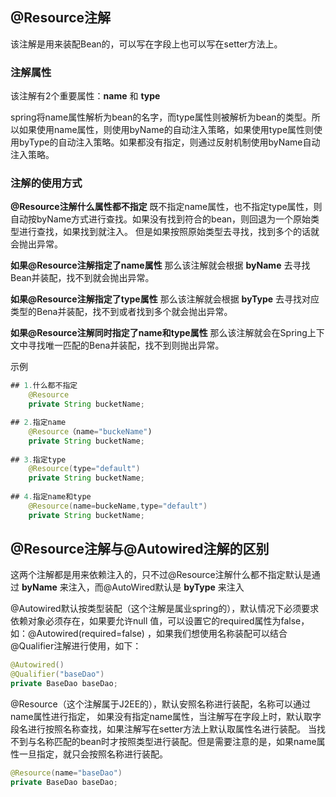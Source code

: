 ## @Resource注解
该注解是用来装配Bean的，可以写在字段上也可以写在setter方法上。
### 注解属性
该注解有2个重要属性：**name** 和 **type**

spring将name属性解析为bean的名字，而type属性则被解析为bean的类型。所以如果使用name属性，则使用byName的自动注入策略，如果使用type属性则使用byType的自动注入策略。如果都没有指定，则通过反射机制使用byName自动注入策略。


### 注解的使用方式
**@Resource注解什么属性都不指定**
既不指定name属性，也不指定type属性，则自动按byName方式进行查找。如果没有找到符合的bean，则回退为一个原始类型进行查找，如果找到就注入。
但是如果按照原始类型去寻找，找到多个的话就会抛出异常。

**如果@Resource注解指定了name属性**
那么该注解就会根据 **byName** 去寻找Bean并装配，找不到就会抛出异常。

**如果@Resource注解指定了type属性**
那么该注解就会根据 **byType** 去寻找对应类型的Bena并装配，找不到或者找到多个就会抛出异常。

**如果@Resource注解同时指定了name和type属性**
那么该注解就会在Spring上下文中寻找唯一匹配的Bena并装配，找不到则抛出异常。

示例

```java
## 1.什么都不指定
    @Resource
	private String bucketName;

## 2.指定name
    @Resource（name="buckeName")
	private String bucketName;
	
## 3.指定type
    @Resource(type="default")
	private String bucketName;
	
## 4.指定name和type
    @Resource(name=buckeName,type="default")
	private String bucketName;
```


## @Resource注解与@Autowired注解的区别
这两个注解都是用来依赖注入的，只不过@Resource注解什么都不指定默认是通过 **byName** 来注入，而@AutoWired默认是 **byType** 来注入

@Autowired默认按类型装配（这个注解是属业spring的），默认情况下必须要求依赖对象必须存在，如果要允许null 值，可以设置它的required属性为false，如：@Autowired(required=false) ，如果我们想使用名称装配可以结合@Qualifier注解进行使用，如下： 
```java
@Autowired() 
@Qualifier("baseDao") 
private BaseDao baseDao;
```

@Resource（这个注解属于J2EE的），默认安照名称进行装配，名称可以通过name属性进行指定，
如果没有指定name属性，当注解写在字段上时，默认取字段名进行按照名称查找，如果注解写在setter方法上默认取属性名进行装配。 当找不到与名称匹配的bean时才按照类型进行装配。但是需要注意的是，如果name属性一旦指定，就只会按照名称进行装配。
```java
@Resource(name="baseDao") 
private BaseDao baseDao;
```